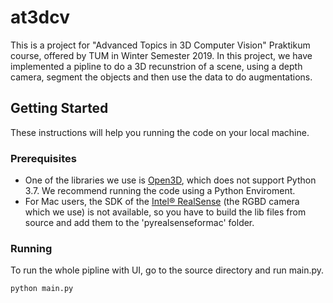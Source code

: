 # at3dcv

This is a project for "Advanced Topics in 3D Computer Vision" Praktikum course, offered by TUM in Winter Semester 2019. In this project, we have implemented a pipline to do a 3D recunstrion of a scene, using a depth camera, segment the objects and then use the data to do augmentations.

## Getting Started

These instructions will help you running the code on your local machine.

### Prerequisites

* One of the libraries we use is [Open3D](http://open3d.org), which does not support Python 3.7. We recommend running the code using a Python Enviroment.
* For Mac users, the SDK of the [Intel® RealSense](https://github.com/IntelRealSense/librealsense/tree/master/wrappers/python) (the RGBD camera which we use) is not available, so you have to build the lib files from source and add them to the 'pyrealsenseformac' folder.



### Running

To run the whole pipline with UI, go to the source directory and run main.py.
```
python main.py
```
